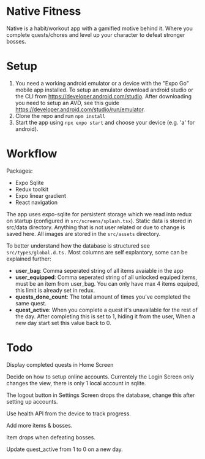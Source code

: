 # Native Fitness

Native is a habit/workout app with a gamified motive behind it. Where you complete quests/chores and level up your character to defeat stronger bosses.

# Setup

1. You need a working android emulator or a device with the "Expo Go" mobile app installed. To setup an emulator download android studio or the CLI from https://developer.android.com/studio. After downloading you need to setup an AVD, see this guide https://developer.android.com/studio/run/emulator.
2. Clone the repo and run `npm install`
3. Start the app using `npx expo start` and choose your device (e.g. 'a' for android).

# Workflow

Packages:
* Expo Sqlite
* Redux toolkit
* Expo linear gradient
* React navigation

The app uses expo-sqlite for persistent storage which we read into redux on startup (configured in `src/screens/splash.tsx`). Static data is stored in src/data directory. Anything that is not user related or due to change is saved here. All images are stored in the `src/assets` directory.

To better understand how the database is structured see `src/types/global.d.ts.` Most columns are self explantory, some can be explained further:
* **user_bag**: Comma seperated string of all items avaiable in the app
* **user_equipped**: Comma seperated string of all unlocked equiped items, must be an item from user_bag. You can only have max 4 items equiped, this limit is already set in redux.
* **quests_done_count**: The total amount of times you've completed the same quest.
* **quest_active**: When you complete a quest it's unavailable for the rest of the day. After completing this is set to 1, hiding it from the user, When a new day start set this value back to 0.

# Todo

Display completed quests in Home Screen

Decide on how to setup online accounts.
	Currentely the Login Screen only changes the view, there is only 1 local account in sqlite.

The logout button in Settings Screen drops the database, change this after setting up accounts.

Use health API from the device to track progress.

Add more items & bosses.

Item drops when defeating bosses.

Update quest_active from 1 to 0 on a new day.
